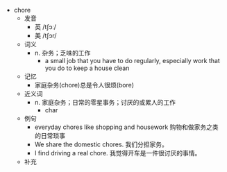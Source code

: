 - chore
  - 发音
    - 英 /tʃɔː/
    - 美 /tʃɔr/
  - 词义
    - n. 杂务；乏味的工作
      - a small job that you have to do regularly, especially work that you do to keep a house clean
  - 记忆
    - 家庭杂务(chore)总是令人很烦(bore)
  - 近义词
    - n. 家庭杂务；日常的零星事务；讨厌的或累人的工作
      - char
  - 例句
    - everyday chores like shopping and housework 购物和做家务之类的日常琐事
    - We share the domestic chores. 我们分担家务。
    - I find driving a real chore. 我觉得开车是一件很讨厌的事情。
  - 补充
